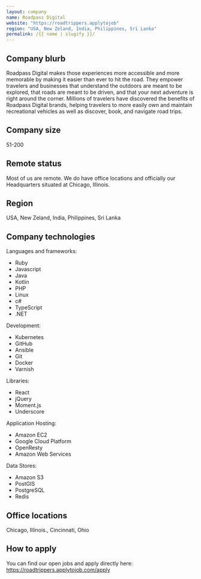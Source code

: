 ```yaml
---
layout: company
name: Roadpass Digital
website: "https://roadtrippers.applytojob"
region: "USA, New Zeland, India, Philippines, Sri Lanka"
permalink: /{{ name | slugify }}/
---
```


## Company blurb

Roadpass Digital makes those experiences more accessible and more memorable by making it easier than ever to hit the road. They empower travelers and businesses that understand the outdoors are meant to be explored, that roads are meant to be driven, and that your next adventure is right around the corner. Millions of travelers have discovered the benefits of Roadpass Digital brands, helping travelers to more easily own and maintain recreational vehicles as well as discover, book, and navigate road trips.

## Company size

51-200

## Remote status

Most of us are remote. We do have office locations and officially our Headquarters situated at Chicago, Illinois.

## Region

USA, New Zeland, India, Philippines, Sri Lanka

## Company technologies

Languages and frameworks:

- Ruby
- Javascript
- Java
- Kotlin
- PHP
- Linux
- c# 
- TypeScript
- .NET

Development:
- Kubernetes
- GitHub
- Ansible
- Git
- Docker
- Varnish

Libraries:

- React
- jQuery
- Moment.js
- Underscore

Application Hosting:

- Amazon EC2
- Google Cloud Platform
- OpenResty
- Amazon Web Services

Data Stores:

- Amazon S3
- PostGIS
- PostgreSQL
- Redis

## Office locations

Chicago, Illinois., Cincinnati, Ohio

## How to apply

You can find our open jobs and apply directly here: https://roadtrippers.applytojob.com/apply
